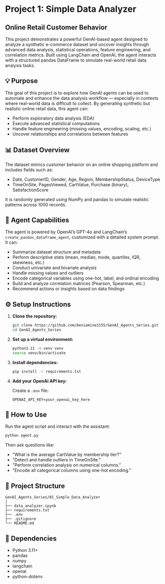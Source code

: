# Project 1: Simple Data Analyzer
## Online Retail Customer Behavior

This project demonstrates a powerful GenAI-based agent designed to analyze a synthetic e-commerce dataset and uncover insights through advanced data analysis, statistical operations, feature engineering, and correlation metrics. Built using LangChain and OpenAI, the agent interacts with a structured pandas DataFrame to simulate real-world retail data analysis tasks.

## 💡 Purpose

The goal of this project is to explore how GenAI agents can be used to automate and enhance the data analysis workflow — especially in contexts where real-world data is difficult to collect. By generating synthetic but realistic online retail data, this agent can:

- Perform exploratory data analysis (EDA)
- Execute advanced statistical computations
- Handle feature engineering (missing values, encoding, scaling, etc.)
- Uncover relationships and correlations between features

## 📊 Dataset Overview

The dataset mimics customer behavior on an online shopping platform and includes fields such as:

- Date, CustomerID, Gender, Age, Region, MembershipStatus, DeviceType
- TimeOnSite, PagesViewed, CartValue, Purchase (binary), SatisfactionScore

It is randomly generated using NumPy and pandas to simulate realistic patterns across 1000 records.

## 🧠 Agent Capabilities

The agent is powered by OpenAI’s GPT-4o and LangChain’s `create_pandas_dataframe_agent`, customized with a detailed system prompt. It can:

- Summarize dataset structure and metadata
- Perform descriptive stats (mean, median, mode, quartiles, IQR, skewness, etc.)
- Conduct univariate and bivariate analysis
- Handle missing values and outliers
- Encode categorical variables using one-hot, label, and ordinal encoding
- Build and analyze correlation matrices (Pearson, Spearman, etc.)
- Recommend actions or insights based on data findings

## ⚙️ Setup Instructions

1. **Clone the repository:**

   ```bash
   git clone https://github.com/beniamine3155/GenAI_Agents_Series.git
   cd GenAI_Agents_Series
   ```

2. **Set up a virtual environment:**

   ```bash
   python3.11 -m venv venv
   source venv/bin/activate
   ```

3. **Install dependencies:**

   ```bash
   pip install -r requirements.txt
   ```

4. **Add your OpenAI API key:**

   Create a `.env` file:

   ```
   OPENAI_API_KEY=your_openai_key_here
   ```

## 🚀 How to Use

Run the agent script and interact with the assistant:

```bash
python agent.py
```

Then ask questions like:

- "What is the average CartValue by membership tier?"
- "Detect and handle outliers in TimeOnSite."
- "Perform correlation analysis on numerical columns."
- "Encode all categorical columns using one-hot encoding."

## 📂 Project Structure

```
GenAI_Agents_Series/01_Simple_Data_Analyzer
│
├── data_analyzer.ipynb
├── requirements.txt
├── .env
├── .gitignore
└── README.md
```

## 📌 Dependencies

- Python 3.11+
- pandas
- numpy
- langchain
- openai
- python-dotenv


